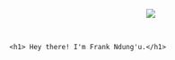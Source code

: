 
<p align="center">
  <img src="https://github.com/thompsonemerson/thompsonemerson/raw/master/cover-thompson.png" />
</p>

<br>

```
<h1> Hey there! I'm Frank Ndung'u.</h1>
```

<!---
dosha10/dosha10 is a ✨ special ✨ repository because its `README.md` (this file) appears on your GitHub profile.
You can click the Preview link to take a look at your changes.
--->
